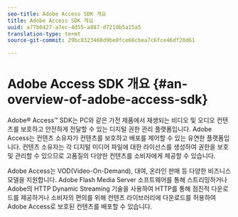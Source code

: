 ```yaml
---
seo-title: Adobe Access SDK 개요
title: Adobe Access SDK 개요
uuid: a77b0427-a7ec-4d55-a887-d7210b5a15a5
translation-type: tm+mt
source-git-commit: 29bc8323460d9be0fce66cbea7c6fce46df20d61

---
```



# Adobe Access SDK 개요 {#an-overview-of-adobe-access-sdk}

Adobe® Access™ SDK는 PC와 같은 가전 제품에서 재생되는 비디오 및 오디오 컨텐츠를 보호하고 안전하게 전달할 수 있는 디지털 권한 관리 플랫폼입니다. Adobe Access는 컨텐츠 소유자가 컨텐츠를 보호하고 배포를 제어할 수 있는 유연한 플랫폼입니다. 컨텐츠 소유자는 각 디지털 미디어 파일에 대한 라이선스를 생성하여 권한을 보호 및 관리할 수 있으므로 고품질의 다양한 컨텐츠를 소비자에게 제공할 수 있습니다.

Adobe Access는 VOD(Video-On-Demand), 대여, 온라인 판매 등 다양한 비즈니스 모델을 지원합니다. Adobe Flash Media Server 소프트웨어를 통해 스트리밍하거나 Adobe의 HTTP Dynamic Streaming 기술을 사용하여 HTTP를 통해 점진적 다운로드를 제공하거나 소비자의 편의를 위해 컨텐츠 라이브러리에 다운로드를 허용하여 Adobe Access로 보호된 컨텐츠를 배포할 수 있습니다.
